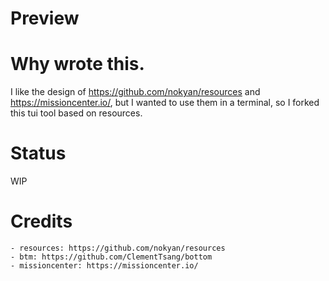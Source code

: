 # Preview


# Why wrote this.
I like the design of https://github.com/nokyan/resources and https://missioncenter.io/, but I wanted to use them in a terminal, so I forked this tui tool based on resources.

# Status
WIP

# Credits
    - resources: https://github.com/nokyan/resources
    - btm: https://github.com/ClementTsang/bottom
    - missioncenter: https://missioncenter.io/


